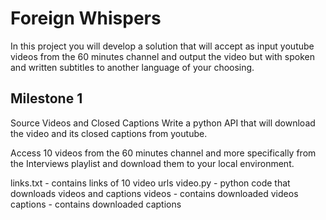 # Foreign Whispers
In this project you will develop a solution that will accept as input youtube videos from the 60 minutes channel and output the video but with spoken and written subtitles to another language of your choosing.

## Milestone 1
Source Videos and Closed Captions 
Write a python API that will download the video and its closed captions from youtube.

Access 10 videos from the 60 minutes channel and more specifically from the Interviews playlist and download them to your local environment.

links.txt - contains links of 10 video urls
video.py - python code that downloads videos and captions
videos - contains downloaded videos
captions - contains downloaded captions
